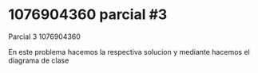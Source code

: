 # 1076904360 parcial #3
Parcial 3  1076904360

En este problema hacemos la respectiva solucion y mediante hacemos el diagrama de clase
